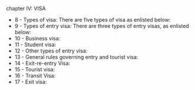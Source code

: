 chapter IV: VISA

<ul>
			<li>8 - Types of visa: There are five types of visa as enlisted below:<ul>
			</ul></li>			<li>9 - Types of entry visa: There are three types of entry visas, as enlisted below:<ul>
			</ul></li>			<li>10 - Business visa: <ul>
			</ul></li>			<li>11 - Student visa: <ul>
			</ul></li>			<li>12 - Other types of entry visa: <ul>
			</ul></li>			<li>13 - General rules governing entry and tourist visa: <ul>
			</ul></li>			<li>14 - Exit-re-entry Visa: <ul>
			</ul></li>			<li>15 - Tourist visa: <ul>
			</ul></li>			<li>16 - Transit Visa: <ul>
			</ul></li>			<li>17 - Exit visa: <ul>
			</ul></li></ul>